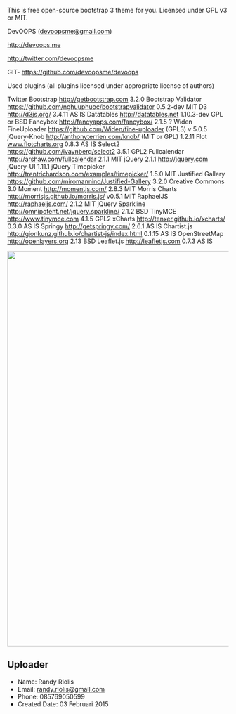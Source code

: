 This is free open-source bootstrap 3 theme for you.
Licensed under GPL v3 or MIT.

DevOOPS (devoopsme@gmail.com)

http://devoops.me

http://twitter.com/devoopsme

GIT- https://github.com/devoopsme/devoops

Used plugins (all plugins licensed under appropriate license of authors)

Twitter Bootstrap http://getbootstrap.com 3.2.0
Bootstrap Validator https://github.com/nghuuphuoc/bootstrapvalidator 0.5.2-dev MIT
D3 http://d3js.org/ 3.4.11 AS IS
Datatables  http://datatables.net 1.10.3-dev GPL or BSD
Fancybox http://fancyapps.com/fancybox/ 2.1.5 ?
Widen FineUploader https://github.com/Widen/fine-uploader  (GPL3) v 5.0.5
jQuery-Knob http://anthonyterrien.com/knob/ (MIT or GPL)  1.2.11
Flot www.flotcharts.org  0.8.3 AS IS
Select2 https://github.com/ivaynberg/select2  3.5.1 GPL2
Fullcalendar http://arshaw.com/fullcalendar 2.1.1 MIT
jQuery 2.1.1 http://jquery.com
jQuery-UI 1.11.1
jQuery Timepicker http://trentrichardson.com/examples/timepicker/ 1.5.0 MIT
Justified Gallery https://github.com/miromannino/Justified-Gallery 3.2.0 Creative Commons 3.0
Moment http://momentjs.com/ 2.8.3 MIT
Morris Charts http://morrisjs.github.io/morris.js/ v0.5.1 MIT
RaphaelJS http://raphaeljs.com/ 2.1.2 MIT
jQuery Sparkline http://omnipotent.net/jquery.sparkline/ 2.1.2 BSD
TinyMCE http://www.tinymce.com 4.1.5 GPL2
xCharts http://tenxer.github.io/xcharts/ 0.3.0 AS IS
Springy http://getspringy.com/ 2.6.1 AS IS
Chartist.js http://gionkunz.github.io/chartist-js/index.html 0.1.15 AS IS
OpenStreetMap http://openlayers.org 2.13 BSD
Leaflet.js http://leafletjs.com 0.7.3 AS IS

<img src="https://raw.github.com/r4nd1/template-cpanel-devoops-02/master/screenshot.jpeg" width="900">

## Uploader
* Name: Randy Riolis
* Email: randy.riolis@gmail.com
* Phone: 085769050599
* Created Date: 03 Februari 2015

